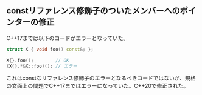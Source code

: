 ## constリファレンス修飾子のついたメンバーへのポインターの修正

C++17までは以下のコードがエラーとなっていた。

~~~cpp
struct X { void foo() const&; };

X{}.foo();        // OK
(X{}.*&X::foo)(); // エラー
~~~

これはconstなリファレンス修飾子のエラーとなるべきコードではないが、規格の文面上の問題でC++17まではエラーになっていた。C++20で修正された。
